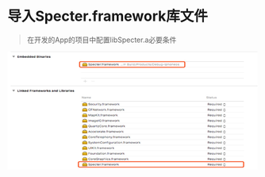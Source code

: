 # 导入Specter.framework库文件
> 在开发的App的项目中配置libSpecter.a必要条件

![framework](/addsdklibrary/framework/framework.png)